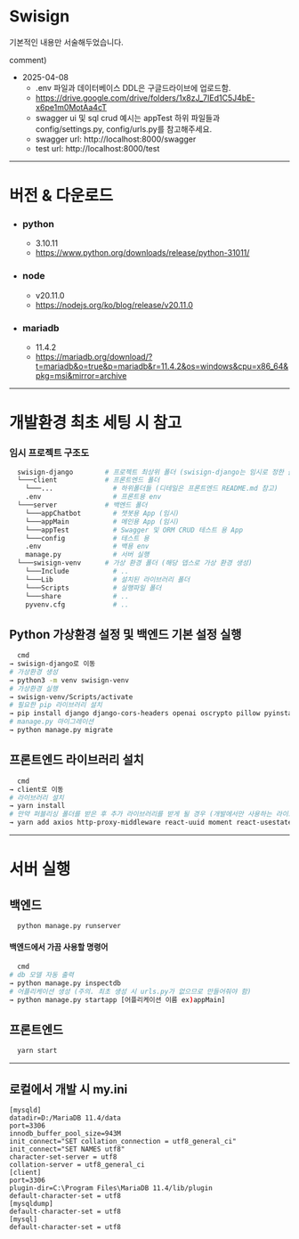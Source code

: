 # Swisign

기본적인 내용만 서술해두었습니다.

comment)

* 2025-04-08
  * .env 파일과 데이터베이스 DDL은 구글드라이브에 업로드함.
  * https://drive.google.com/drive/folders/1x8zJ_7IEd1C5J4bE-x6pe1m0MotAa4cT
  * swagger ui 및 sql crud 예시는 appTest 하위 파일들과 config/settings.py, config/urls.py를 참고해주세요.
  * swagger url: http://localhost:8000/swagger
  * test url: http://localhost:8000/test

---

# 버전 & 다운로드
* ### python
  - 3.10.11
  - https://www.python.org/downloads/release/python-31011/
* ### node
  - v20.11.0 
  - https://nodejs.org/ko/blog/release/v20.11.0
* ### mariadb
  * 11.4.2
  * https://mariadb.org/download/?t=mariadb&o=true&p=mariadb&r=11.4.2&os=windows&cpu=x86_64&pkg=msi&mirror=archive

---

# 개발환경 최초 세팅 시 참고
### 임시 프로젝트 구조도
```bash
  swisign-django        # 프로젝트 최상위 폴더 (swisign-django는 임시로 정한 폴더명임)
  └───client            # 프론트엔드 폴더
    └───...               # 하위폴더들 (디테일은 프론트엔드 README.md 참고)
    .env                  # 프론트용 env
  └───server            # 백엔드 폴더
    └───appChatbot        # 챗봇용 App (임시)
    └───appMain           # 메인용 App (임시)
    └───appTest           # Swagger 및 ORM CRUD 테스트 용 App
    └───config            # 테스트 용
    .env                  # 백용 env
    manage.py             # 서버 실행
  └───swisign-venv      # 가상 환경 폴더 (해당 뎁스로 가상 환경 생성)
    └───Include           # ..
    └───Lib               # 설치된 라이브러리 폴더
    └───Scripts           # 실행파일 폴더
    └───share             # ..
    pyvenv.cfg            # ..
```
## Python 가상환경 설정 및 백엔드 기본 설정 실행
```bash
  cmd
→ swisign-django로 이동
# 가상환경 생성
→ python3 -m venv swisign-venv
# 가상환경 실행
→ swisign-venv/Scripts/activate
# 필요한 pip 라이브러리 설치
→ pip install django django-cors-headers openai oscrypto pillow pyinstaller pypdf requests virtualenv xhtml2pdf python-dotenv boto3 aws mysqlclient drf-yasg djangorestframework
# manage.py 마이그레이션
→ python manage.py migrate
```
## 프론트엔드 라이브러리 설치
```bash
  cmd
→ client로 이동
# 라이브러리 설치
→ yarn install
# 만약 퍼블리싱 폴더를 받은 후 추가 라이브러리를 받게 될 경우 (개발에서만 사용하는 라이브러리)
→ yarn add axios http-proxy-middleware react-uuid moment react-usestateref react-pdf@6.2.2
```

---
# 서버 실행

## 백엔드
```bash
  python manage.py runserver
```
#### 백엔드에서 가끔 사용할 명령어
```bash
  cmd
# db 모델 자동 출력
→ python manage.py inspectdb
# 어플리케이션 생성 (주의. 최초 생성 시 urls.py가 없으므로 만들어줘야 함)
→ python manage.py startapp [어플리케이션 이름 ex)appMain]
```

## 프론트엔드
```bash
  yarn start
```
---

## 로컬에서 개발 시 my.ini
```
[mysqld]
datadir=D:/MariaDB 11.4/data
port=3306
innodb_buffer_pool_size=943M
init_connect="SET collation_connection = utf8_general_ci"
init_connect="SET NAMES utf8"
character-set-server = utf8
collation-server = utf8_general_ci
[client]
port=3306
plugin-dir=C:\Program Files\MariaDB 11.4/lib/plugin
default-character-set = utf8
[mysqldump]
default-character-set = utf8
[mysql]
default-character-set = utf8

```
